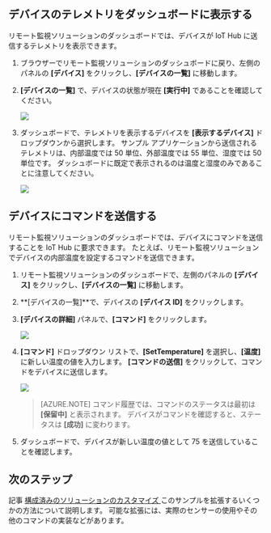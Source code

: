 ## デバイスのテレメトリをダッシュボードに表示する

リモート監視ソリューションのダッシュボードでは、デバイスが IoT Hub に送信するテレメトリを表示できます。

1. ブラウザーでリモート監視ソリューションのダッシュボードに戻り、左側のパネルの **[デバイス]** をクリックし、**[デバイスの一覧]** に移動します。

2. **[デバイスの一覧]** で、デバイスの状態が現在 **[実行中]** であることを確認してください。

    ![][18]

3. ダッシュボードで、テレメトリを表示するデバイスを **[表示するデバイス]** ドロップダウンから選択します。 サンプル アプリケーションから送信されるテレメトリは、内部温度では 50 単位、外部温度では 55 単位、湿度では 50 単位です。 ダッシュボードに既定で表示されるのは温度と湿度のみであることに注意してください。

    ![][img-telemetry]

## デバイスにコマンドを送信する

リモート監視ソリューションのダッシュボードでは、デバイスにコマンドを送信することを IoT Hub に要求できます。 たとえば、リモート監視ソリューションでデバイスの内部温度を設定するコマンドを送信できます。

1. リモート監視ソリューションのダッシュボードで、左側のパネルの **[デバイス]** をクリックし、**[デバイスの一覧]** に移動します。

2. **[デバイスの一覧]**で、デバイスの **[デバイス ID]** をクリックします。

3. **[デバイスの詳細]** パネルで、**[コマンド]** をクリックします。

    ![][13]

4. **[コマンド]** ドロップダウン リストで、**[SetTemperature]** を選択し、**[温度]** に新しい温度の値を入力します。 **[コマンドの送信]** をクリックして、コマンドをデバイスに送信します。

    ![][14]
    > [AZURE.NOTE] コマンド履歴では、コマンドのステータスは最初は **[保留中]** と表示されます。 デバイスがコマンドを確認すると、ステータスは **[成功]** に変わります。

5. ダッシュボードで、デバイスが新しい温度の値として 75 を送信していることを確認します。

## 次のステップ

記事 [構成済みのソリューションのカスタマイズ ][lnk-customize] このサンプルを拡張するいくつかの方法について説明します。 可能な拡張には、実際のセンサーの使用やその他のコマンドの実装などがあります。


[13]: ./media/iot-suite-visualize-connecting/suite4.png 
[14]: ./media/iot-suite-visualize-connecting/suite7-1.png 
[18]: ./media/iot-suite-visualize-connecting/suite10.png 
[img-telemetry]: ./media/iot-suite-visualize-connecting/telemetry.png 
[lnk-customize]: ../articles/iot-suite/iot-suite-guidance-on-customizing-preconfigured-solutions.md 
[lnk-dev-messaging]: ../articles/iot-hub/iot-hub-devguide.md#messaging 

